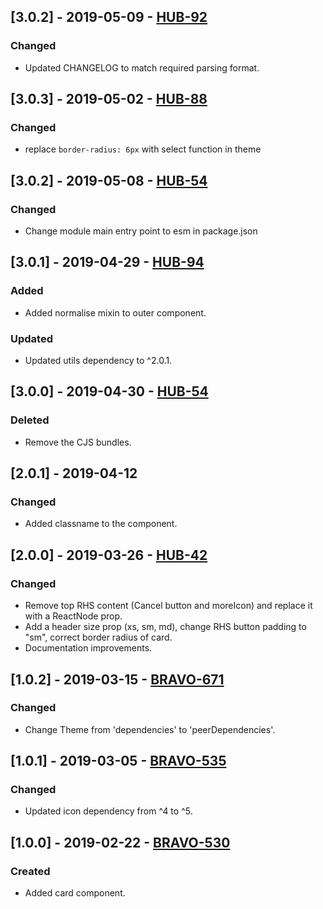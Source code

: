## [3.0.2] - 2019-05-09 - [HUB-92](https://creditandfinance.atlassian.net/browse/HUB-92)
### Changed
- Updated CHANGELOG to match required parsing format.

## [3.0.3] - 2019-05-02 - [HUB-88](https://creditandfinance.atlassian.net/browse/HUB-88)
### Changed
- replace `border-radius: 6px` with select function in theme

## [3.0.2] - 2019-05-08 - [HUB-54](https://creditandfinance.atlassian.net/browse/HUB-54)
### Changed
- Change module main entry point to esm in package.json

## [3.0.1] - 2019-04-29 - [HUB-94](https://creditandfinance.atlassian.net/browse/HUB-94)
### Added
- Added normalise mixin to outer component.
### Updated
- Updated utils dependency to ^2.0.1.

## [3.0.0] - 2019-04-30 - [HUB-54](https://creditandfinance.atlassian.net/browse/HUB-54)
### Deleted
- Remove the CJS bundles.

## [2.0.1] - 2019-04-12
### Changed
- Added classname to the component.

## [2.0.0] - 2019-03-26 - [HUB-42](https://creditandfinance.atlassian.net/browse/HUB-42)
### Changed
- Remove top RHS content (Cancel button and moreIcon) and replace it with a ReactNode prop.
- Add a header size prop (xs, sm, md), change RHS button padding to "sm", correct border radius of card.
- Documentation improvements.

## [1.0.2] - 2019-03-15 - [BRAVO-671](https://creditandfinance.atlassian.net/browse/BRAVO-671)
### Changed
- Change Theme from 'dependencies' to 'peerDependencies'.

## [1.0.1] - 2019-03-05 - [BRAVO-535](https://creditandfinance.atlassian.net/browse/BRAVO-535)
### Changed
- Updated icon dependency from ^4 to ^5.

## [1.0.0] - 2019-02-22 - [BRAVO-530](https://creditandfinance.atlassian.net/browse/BRAVO-530)
### Created
- Added card component.
